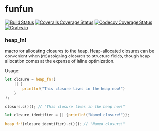 # funfun

[![Build Status](https://travis-ci.org/DominicBurkart/funfun.svg?branch=master)](https://travis-ci.org/DominicBurkart/funfun)
[![Coveralls Coverage Status](https://coveralls.io/repos/github/DominicBurkart/fast_text/badge.svg)](https://coveralls.io/github/DominicBurkart/funfun)
[![Codecov Coverage Status](https://codecov.io/gh/DominicBurkart/funfun/branch/master/graphs/badge.svg)](https://codecov.io/gh/DominicBurkart/funfun)
[![Crates.io](https://img.shields.io/crates/v/funfun.svg)](https://crates.io/crates/funfun)

### heap_fn!
macro for allocating closures to the heap. Heap-allocated closures can
be convenient when (re)assigning closures to structure fields, though
heap allocation comes at the expense of inline optimization.

 Usage:
```rust
let closure = heap_fn!(
    || {
        println!("This closure lives in the heap now!")
    }
);

closure.c()(); // "This closure lives in the heap now!"

let closure_identifier = || {println!("Named closure!")};

heap_fn!(closure_identifier).c()(); // "Named closure!"

```